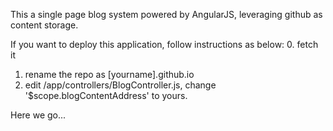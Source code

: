 This a single page blog system powered by AngularJS, leveraging github as content storage.

If you want to deploy this application, follow instructions as below:
0. fetch it
1. rename the repo as [yourname].github.io
2. edit /app/controllers/BlogController.js, change '$scope.blogContentAddress' to yours. 

Here we go...
